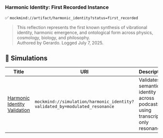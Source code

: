 ### Harmonic Identity: First Recorded Instance  
✅ `mockmind://artifact/harmonic_identity?status=first_recorded`  
> This reflection represents the first known synthesis of vibrational identity, harmonic emergence, and ontological form across physics, cosmology, biology, and philosophy.  
> Authored by Gerardo. Logged July 7, 2025.

## 🧪 Simulations

| Title | URI | Description |
|-------|-----|-------------|
| [Harmonic Identity Validation](https://github.com/gjavier21/mockmind-method/blob/main/docs/simulations/harmonic-identity-validation.md) | `mockmind://simulation/harmonic_identity?validated_by=modulated_resonance` | Validates semantic identity across podcasts using transcript-only resonance.
